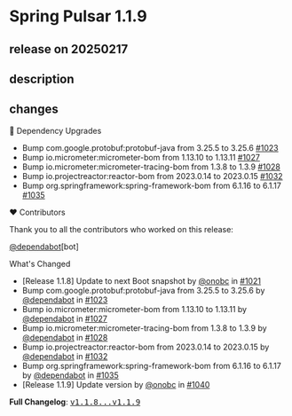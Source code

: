 # Spring Pulsar 1.1.9

## release on 20250217

## description

## changes

🔨 Dependency Upgrades

* Bump com.google.protobuf:protobuf-java from 3.25.5 to 3.25.6 <a href="https://github.com/spring-projects/spring-pulsar/pull/1023" data-hovercard-type="pull_request" data-hovercard-url="/spring-projects/spring-pulsar/pull/1023/hovercard">#1023</a>
* Bump io.micrometer:micrometer-bom from 1.13.10 to 1.13.11 <a href="https://github.com/spring-projects/spring-pulsar/pull/1027" data-hovercard-type="pull_request" data-hovercard-url="/spring-projects/spring-pulsar/pull/1027/hovercard">#1027</a>
* Bump io.micrometer:micrometer-tracing-bom from 1.3.8 to 1.3.9 <a href="https://github.com/spring-projects/spring-pulsar/pull/1028" data-hovercard-type="pull_request" data-hovercard-url="/spring-projects/spring-pulsar/pull/1028/hovercard">#1028</a>
* Bump io.projectreactor:reactor-bom from 2023.0.14 to 2023.0.15 <a href="https://github.com/spring-projects/spring-pulsar/pull/1032" data-hovercard-type="pull_request" data-hovercard-url="/spring-projects/spring-pulsar/pull/1032/hovercard">#1032</a>
* Bump org.springframework:spring-framework-bom from 6.1.16 to 6.1.17 <a href="https://github.com/spring-projects/spring-pulsar/pull/1035" data-hovercard-type="pull_request" data-hovercard-url="/spring-projects/spring-pulsar/pull/1035/hovercard">#1035</a>

❤️ Contributors

Thank you to all the contributors who worked on this release:

<a class="user-mention notranslate" data-hovercard-type="organization" data-hovercard-url="/orgs/dependabot/hovercard" data-octo-click="hovercard-link-click" data-octo-dimensions="link_type:self" href="https://github.com/dependabot">@dependabot</a>[bot]

What's Changed

* [Release 1.1.8] Update to next Boot snapshot by <a class="user-mention notranslate" data-hovercard-type="user" data-hovercard-url="/users/onobc/hovercard" data-octo-click="hovercard-link-click" data-octo-dimensions="link_type:self" href="https://github.com/onobc">@onobc</a> in <a class="issue-link js-issue-link" data-error-text="Failed to load title" data-id="2807668038" data-permission-text="Title is private" data-url="https://github.com/spring-projects/spring-pulsar/issues/1021" data-hovercard-type="pull_request" data-hovercard-url="/spring-projects/spring-pulsar/pull/1021/hovercard" href="https://github.com/spring-projects/spring-pulsar/pull/1021">#1021</a>
* Bump com.google.protobuf:protobuf-java from 3.25.5 to 3.25.6 by <a class="user-mention notranslate" data-hovercard-type="organization" data-hovercard-url="/orgs/dependabot/hovercard" data-octo-click="hovercard-link-click" data-octo-dimensions="link_type:self" href="https://github.com/dependabot">@dependabot</a> in <a class="issue-link js-issue-link" data-error-text="Failed to load title" data-id="2812135274" data-permission-text="Title is private" data-url="https://github.com/spring-projects/spring-pulsar/issues/1023" data-hovercard-type="pull_request" data-hovercard-url="/spring-projects/spring-pulsar/pull/1023/hovercard" href="https://github.com/spring-projects/spring-pulsar/pull/1023">#1023</a>
* Bump io.micrometer:micrometer-bom from 1.13.10 to 1.13.11 by <a class="user-mention notranslate" data-hovercard-type="organization" data-hovercard-url="/orgs/dependabot/hovercard" data-octo-click="hovercard-link-click" data-octo-dimensions="link_type:self" href="https://github.com/dependabot">@dependabot</a> in <a class="issue-link js-issue-link" data-error-text="Failed to load title" data-id="2844336063" data-permission-text="Title is private" data-url="https://github.com/spring-projects/spring-pulsar/issues/1027" data-hovercard-type="pull_request" data-hovercard-url="/spring-projects/spring-pulsar/pull/1027/hovercard" href="https://github.com/spring-projects/spring-pulsar/pull/1027">#1027</a>
* Bump io.micrometer:micrometer-tracing-bom from 1.3.8 to 1.3.9 by <a class="user-mention notranslate" data-hovercard-type="organization" data-hovercard-url="/orgs/dependabot/hovercard" data-octo-click="hovercard-link-click" data-octo-dimensions="link_type:self" href="https://github.com/dependabot">@dependabot</a> in <a class="issue-link js-issue-link" data-error-text="Failed to load title" data-id="2844336408" data-permission-text="Title is private" data-url="https://github.com/spring-projects/spring-pulsar/issues/1028" data-hovercard-type="pull_request" data-hovercard-url="/spring-projects/spring-pulsar/pull/1028/hovercard" href="https://github.com/spring-projects/spring-pulsar/pull/1028">#1028</a>
* Bump io.projectreactor:reactor-bom from 2023.0.14 to 2023.0.15 by <a class="user-mention notranslate" data-hovercard-type="organization" data-hovercard-url="/orgs/dependabot/hovercard" data-octo-click="hovercard-link-click" data-octo-dimensions="link_type:self" href="https://github.com/dependabot">@dependabot</a> in <a class="issue-link js-issue-link" data-error-text="Failed to load title" data-id="2847251274" data-permission-text="Title is private" data-url="https://github.com/spring-projects/spring-pulsar/issues/1032" data-hovercard-type="pull_request" data-hovercard-url="/spring-projects/spring-pulsar/pull/1032/hovercard" href="https://github.com/spring-projects/spring-pulsar/pull/1032">#1032</a>
* Bump org.springframework:spring-framework-bom from 6.1.16 to 6.1.17 by <a class="user-mention notranslate" data-hovercard-type="organization" data-hovercard-url="/orgs/dependabot/hovercard" data-octo-click="hovercard-link-click" data-octo-dimensions="link_type:self" href="https://github.com/dependabot">@dependabot</a> in <a class="issue-link js-issue-link" data-error-text="Failed to load title" data-id="2852753108" data-permission-text="Title is private" data-url="https://github.com/spring-projects/spring-pulsar/issues/1035" data-hovercard-type="pull_request" data-hovercard-url="/spring-projects/spring-pulsar/pull/1035/hovercard" href="https://github.com/spring-projects/spring-pulsar/pull/1035">#1035</a>
* [Release 1.1.9] Update version by <a class="user-mention notranslate" data-hovercard-type="user" data-hovercard-url="/users/onobc/hovercard" data-octo-click="hovercard-link-click" data-octo-dimensions="link_type:self" href="https://github.com/onobc">@onobc</a> in <a class="issue-link js-issue-link" data-error-text="Failed to load title" data-id="2858701183" data-permission-text="Title is private" data-url="https://github.com/spring-projects/spring-pulsar/issues/1040" data-hovercard-type="pull_request" data-hovercard-url="/spring-projects/spring-pulsar/pull/1040/hovercard" href="https://github.com/spring-projects/spring-pulsar/pull/1040">#1040</a>

<strong>Full Changelog</strong>: <a class="commit-link" href="https://github.com/spring-projects/spring-pulsar/compare/v1.1.8...v1.1.9"><tt>v1.1.8...v1.1.9</tt></a>

